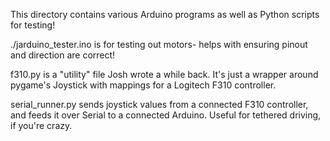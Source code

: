 This directory contains various Arduino programs as well as Python scripts for testing!

./jarduino_tester.ino is for testing out motors- helps with ensuring pinout and direction are correct!

f310.py is a "utility" file Josh wrote a while back. It's just a wrapper around pygame's Joystick with mappings for a Logitech F310 controller.

serial_runner.py sends joystick values from a connected F310 controller, and feeds it over Serial to a connected Arduino. Useful for tethered driving, if you're crazy.